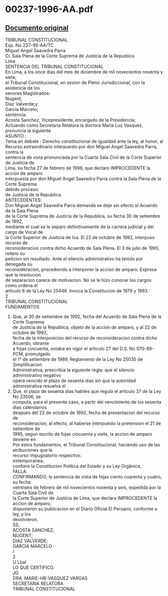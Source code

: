 
00237-1996-AA.pdf
=================
  
[Documento original](https://tc.gob.pe/jurisprudencia/1998/00237-1996-AA.pdf)  
---  
TRIBUNAL CONSTITUCIONAL  
Exp. No 237-96-AA/TC  
Miguel Angel Saavedra Parra  
Cl. Sala Plena de la Corte Suprema de Justicia de la Republica  
Lima  
SENTENCIA DEL TRIBUNAL CONSTITUCIONAL  
En Lima, a los once dias del mes de diciembre de mil novecientos noventa y siete,  
el Tribunal Constitucional, en sesion de Pleno Jurisdiccional, con la asistencia de los  
senores Magistrados:  
Nugent;  
Diaz Valverde;y  
Garcia Marcelo;  
sentencia:  
Acosta Sanchez, Vicepresidente, encargado de la Presidencia;  
Actuando como Secretaria Relatora la doctora Maria Luz Vasquez, pronuncia la siguiente  
ASUNTO :  
Tema en debate : Derecho constitucional de igualdad ante la ley, al honor, al  
Recurso extraordinario interpuesto por don Miguel Angel Saavedra Parra, contra la  
sentencia de vista pronunciada por la Cuarta Sala Civil de la Corte Superior de Justicia de  
Lima, su fecha 27 de febrero de 1996, que declaro IMPROCEDENTE la accion de amparo  
interpuesta por don Miguel Angel Saavedra Parra contra la Sala Plena de la Corte Suprema  
debido proceso.  
de Justicia de la Republica.  
ANTECEDENTES:  
Don Miguel Angel Saavedra Parra demanda se deje sin efecto el Acuerdo de la Sala Plena  
de la Corte Suprema de Justicia de la Republica, su fecha 30 de setiembre de 1992,  
mediante el cual se le separo definitivamente de la carrera judicial y del cargo de Vocal de  
la Corte Superior de Justicia de Ica. El 22 de octubre de 1992, interpuso recurso de  
reconsideracion contra dicho Acuerdo de Sala Plena. El 3 de julio de 1995, reitero su  
peticion sin resultado. Ante el silencio administrativo ha tenido por denegada su  
reconsideracion, procediendo a interponer la accion de amparo. Expresa que la resolucion  
de separacion carece de motivacion. No se le hizo conocer los cargos como ordena el  
articulo 8 de la Ley No 25446. Invoca la Constitucion de 1979 y 1993.  
2  
TRIBUNAL CONSTITUCIONAL  
FUNDAMENTOS   
1. Que, al 30 de setiembre de 1992, fecha del Acuerdo de Sala Plena de la Corte Suprema  
de Justicia de la Republica, objeto de la accion de amparo, y al 22 de octubre de 1992,  
fecha de la interposicion del recurso de reconsideracion contra dicho Acuerdo, obrante  
a fojas cincuenta, estaba en vigor el articulo 27 del D.S. No 070-89-PCM, promulgado  
el 1° de setiembre de 1989, Reglamento de la Ley No 25035 de Simplificacion  
Administrativa, prescribia la siguiente regla: que el silencio administrativo negativo  
opera vencido el plazo de sesenta dias sin que la autoridad administrativa resuelva el  
2. Que, el plazo de sesenta dias habiles que regula el articulo 37 de la Ley No 23506, se  
computa, para el presente caso, a partir del vencimiento de los sesenta dias calendarios  
después del 22 de octubre de 1992, fecha de presentacion del recurso de  
reconsideracion; al efecto, al haberse interpuesto la pretension el 21 de setiembre de  
1995, segun escrito de fojas cincuenta y siete, la accion de amparo deviene en  
Por estos fundamentos, el Tribunal Constitucional, haciendo uso de las atribuciones que le  
recurso impugnatorio respectivo.  
extemporanea;  
confiere la Constitucion Politica del Estado y su Ley Orgânica,  
FALLA:  
CONFIRMANDO; la sentencia de vista de fojas ciento cuarenta y cuatro, su fecha  
veintiséis de febrero de mil novecientos noventa y seis, expedida por la Cuarta Sala Civil de  
la Corte Superior de Justicia de Lima, que declara IMPROCEDENTE la accion de amparo,  
dispusieron su publicacion en el Diario Oficial El Peruano, conforme a ley, y los  
devolvieron.  
SS.  
ACOSTA SANCHEZ;  
NUGENT;  
DIAZ VALVERDE;  
GARCIA MARCELO  
/  
2  
U Lbal  
LO QUE CERTIFICO.  
JG  
DRA. MARIE-HB-VASQUEZ VARGAS  
SECRETARIA RELATORA  
TRIBUNAL CONSTITUCIONAL